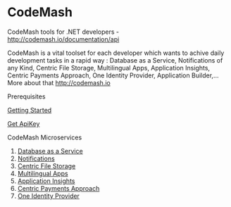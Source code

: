 # CodeMash
CodeMash tools for .NET developers - <a target="_blank" href="http://codemash.io/documentation/api">http://codemash.io/documentation/api</a> 

CodeMash is a vital toolset for each developer which wants to achive daily development tasks in a rapid way : Database as a Service, Notifications of any Kind, Centric File Storage, Multilingual Apps, Application Insights, Centric Payments Approach, One Identity Provider, Application Builder,... More about that http://codemash.io

Prerequisites

[Getting Started](https://github.com/codemash-io/CodeMash.Net/blob/master/docs/Getting%20started.md)

[Get ApiKey](https://github.com/codemash-io/CodeMash.Net/blob/master/docs/Get%20ApiKey.md)

CodeMash Microservices

1. [Database as a Service](https://github.com/codemash-io/CodeMash.Net/blob/master/docs/1.%20Database%20as%20a%20Service.md)
2. [Notifications](https://github.com/codemash-io/CodeMash.Net/blob/master/docs/2.%20Notifications.md)
3. [Centric File Storage](https://github.com/codemash-io/CodeMash.Net/blob/master/docs/3.%20Centric%20File%20Storage.md)
4. [Multilingual Apps](https://github.com/codemash-io/CodeMash.Net/blob/master/docs/4.%20Multilingual%20Apps.md)
5. [Application Insights](https://github.com/codemash-io/CodeMash.Net/blob/master/docs/5.%20Application%20Insights.md)
6. [Centric Payments Approach](https://github.com/codemash-io/CodeMash.Net/blob/master/docs/6.%20Centric%20Payments%20Approach.md)
7. [One Identity Provider](https://github.com/codemash-io/CodeMash.Net/blob/master/docs/7.%20One%20Identity%20Provider.md)